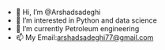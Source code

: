 - 👋 Hi, I’m @Arshadsadeghi
- 👀 I’m interested in Python and data science
- 🌱 I’m currently Petroleum engineering
- 📫 My Email:arshadsadeghi77@gmail.com

<!---
Arshadsadeghi/Arshadsadeghi is a ✨ special ✨ repository because its `README.md` (this file) appears on your GitHub profile.
You can click the Preview link to take a look at your changes.
--->
